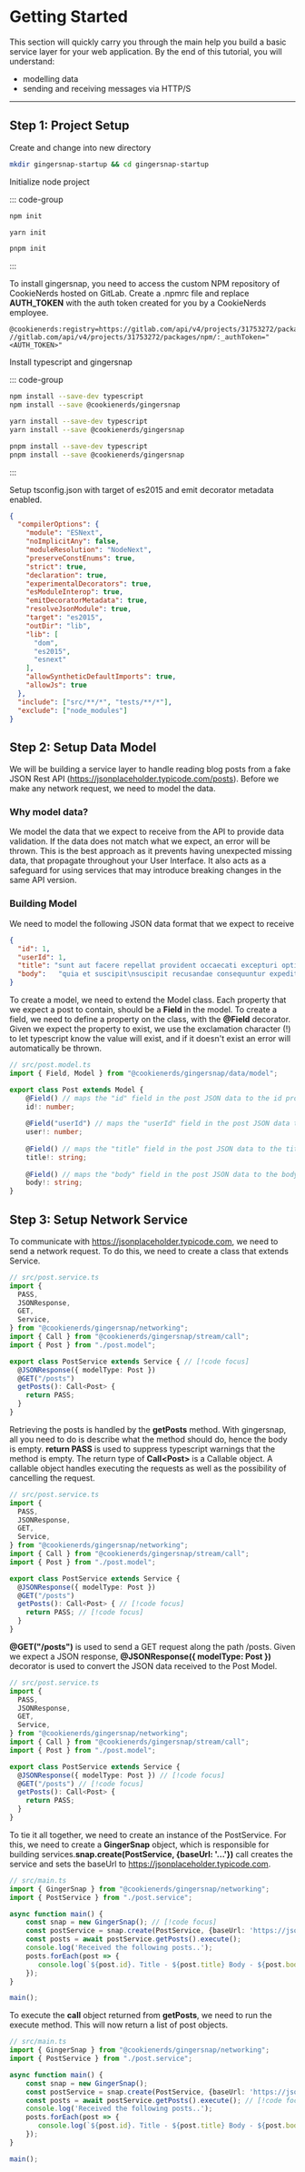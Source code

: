 # Getting Started

This section will quickly carry you through the main help you build a basic service layer for your web application. By the end of this
tutorial, you will understand:
- modelling data
- sending and receiving messages via HTTP/S

---

## Step 1: Project Setup

Create and change into new directory

```bash
mkdir gingersnap-startup && cd gingersnap-startup
```

Initialize node project

::: code-group
```bash [npm]
npm init
```

```bash [yarn]
yarn init
```

```bash [pnpm]
pnpm init
```
:::

To install gingersnap, you need to access the custom NPM repository of CookieNerds hosted on GitLab.
Create a .npmrc file and replace **AUTH_TOKEN** with the auth token created for you by a CookieNerds employee.
```text
@cookienerds:registry=https://gitlab.com/api/v4/projects/31753272/packages/npm/
//gitlab.com/api/v4/projects/31753272/packages/npm/:_authToken="<AUTH_TOKEN>"
```

Install typescript and gingersnap

::: code-group
```bash [npm]
npm install --save-dev typescript
npm install --save @cookienerds/gingersnap
```

```bash [npm]
yarn install --save-dev typescript
yarn install --save @cookienerds/gingersnap
```

```bash [pnpm]
pnpm install --save-dev typescript
pnpm install --save @cookienerds/gingersnap
```
:::

Setup tsconfig.json with target of es2015 and emit decorator metadata enabled.
```json
{
  "compilerOptions": {
    "module": "ESNext",
    "noImplicitAny": false,
    "moduleResolution": "NodeNext",
    "preserveConstEnums": true,
    "strict": true,
    "declaration": true,
    "experimentalDecorators": true,
    "esModuleInterop": true,
    "emitDecoratorMetadata": true,
    "resolveJsonModule": true,
    "target": "es2015",
    "outDir": "lib",
    "lib": [
      "dom",
      "es2015",
      "esnext"
    ],
    "allowSyntheticDefaultImports": true,
    "allowJs": true
  },
  "include": ["src/**/*", "tests/**/*"],
  "exclude": ["node_modules"]
}
```

## Step 2: Setup Data Model
We will be building a service layer to handle reading blog posts from a fake JSON Rest API 
(https://jsonplaceholder.typicode.com/posts). Before we make any network request, we need to model the data.

### Why model data?
We model the data that we expect to receive from the API to provide data validation. If the data does not match what
we expect, an error will be thrown. This is the best approach as it prevents having unexpected missing data, that 
propagate throughout your User Interface. It also acts as a safeguard for using services that may introduce 
breaking changes in the same API version.

### Building Model
We need to model the following JSON data format that we expect to receive
```json
{
  "id": 1,
  "userId": 1,
  "title": "sunt aut facere repellat provident occaecati excepturi optio reprehenderit",
  "body": 	"quia et suscipit\nsuscipit recusandae consequuntur expedita et cum\nreprehenderit molestiae ut ut quas totam\nnostrum rerum est autem sunt rem eveniet architecto"
}
```

To create a model, we need to extend the Model class. Each property that we expect a post to contain, should
be a **Field** in the model. To create a field, we need to define a property on the class, with the **@Field**
decorator. Given we expect the property to exist, we use the exclamation character (!) to let
typescript know the value will exist, and if it doesn't exist an error will automatically be thrown.

```ts
// src/post.model.ts
import { Field, Model } from "@cookienerds/gingersnap/data/model";

export class Post extends Model {
    @Field() // maps the "id" field in the post JSON data to the id property
    id!: number;
    
    @Field("userId") // maps the "userId" field in the post JSON data to the user property
    user!: number;
    
    @Field() // maps the "title" field in the post JSON data to the title property
    title!: string;
    
    @Field() // maps the "body" field in the post JSON data to the body property
    body!: string;
}
```

## Step 3: Setup Network Service
To communicate with https://jsonplaceholder.typicode.com, we need to send a network request. To do this, we
need to create a class that extends Service.

```ts
// src/post.service.ts
import {
  PASS,
  JSONResponse, 
  GET,
  Service,
} from "@cookienerds/gingersnap/networking";
import { Call } from "@cookienerds/gingersnap/stream/call";
import { Post } from "./post.model";

export class PostService extends Service { // [!code focus]
  @JSONResponse({ modelType: Post })
  @GET("/posts")
  getPosts(): Call<Post> {
    return PASS;
  }
}
```

Retrieving the posts is handled by the **getPosts** method. With gingersnap, all you need to do is describe
what the method should do, hence the body is empty. **return PASS** is used to suppress typescript warnings that the
method is empty.
The return type of **Call\<Post\>** is a Callable object. A callable object handles executing the requests as well as 
the possibility of cancelling the request.

```ts
// src/post.service.ts
import {
  PASS,
  JSONResponse, 
  GET,
  Service,
} from "@cookienerds/gingersnap/networking";
import { Call } from "@cookienerds/gingersnap/stream/call";
import { Post } from "./post.model";

export class PostService extends Service {
  @JSONResponse({ modelType: Post })
  @GET("/posts")
  getPosts(): Call<Post> { // [!code focus]
    return PASS; // [!code focus]
  }
}
```

**@GET("/posts")** is used to send a GET request along the path /posts. Given we expect a JSON response,
**@JSONResponse({ modelType: Post })** decorator is used to convert the JSON data received to the Post Model.

```ts
// src/post.service.ts
import {
  PASS,
  JSONResponse, 
  GET,
  Service,
} from "@cookienerds/gingersnap/networking";
import { Call } from "@cookienerds/gingersnap/stream/call";
import { Post } from "./post.model";

export class PostService extends Service {
  @JSONResponse({ modelType: Post }) // [!code focus]
  @GET("/posts") // [!code focus]
  getPosts(): Call<Post> {
    return PASS;
  }
}
```

To tie it all together, we need to create an instance of the PostService. For this, we need to create a
**GingerSnap** object, which is responsible for building services.**snap.create(PostService, {baseUrl: '...'})**
call creates the service and sets the baseUrl to https://jsonplaceholder.typicode.com.
```ts
// src/main.ts
import { GingerSnap } from "@cookienerds/gingersnap/networking";
import { PostService } from "./post.service";

async function main() {
    const snap = new GingerSnap(); // [!code focus]
    const postService = snap.create(PostService, {baseUrl: 'https://jsonplaceholder.typicode.com'}); // [!code focus]
    const posts = await postService.getPosts().execute();
    console.log('Received the following posts..');
    posts.forEach(post => {
       console.log(`${post.id}. Title - ${post.title} Body - ${post.body}`); 
    });
}

main();
```

To execute the **call** object returned from **getPosts**, we need to run the execute method. This will now return a 
list of post objects.
```ts
// src/main.ts
import { GingerSnap } from "@cookienerds/gingersnap/networking";
import { PostService } from "./post.service";

async function main() {
    const snap = new GingerSnap();
    const postService = snap.create(PostService, {baseUrl: 'https://jsonplaceholder.typicode.com'});
    const posts = await postService.getPosts().execute(); // [!code focus]
    console.log('Received the following posts..');
    posts.forEach(post => {
       console.log(`${post.id}. Title - ${post.title} Body - ${post.body}`); 
    });
}

main();
```
